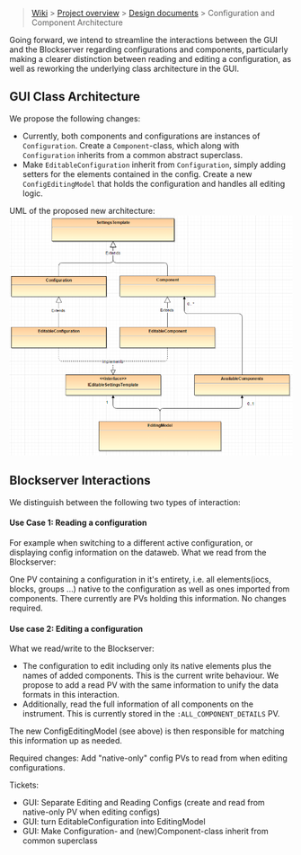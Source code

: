 > [Wiki](Home) > [Project overview](Project-Overview) > [Design documents](Design-Documents) > Configuration and Component Architecture


Going forward, we intend to streamline the interactions between the GUI and the Blockserver regarding configurations and components, particularly making a clearer distinction between reading and editing a configuration, as well as reworking the underlying class architecture in the GUI.

## GUI Class Architecture

We propose the following changes:
- Currently, both components and configurations are instances of `Configuration`. Create a `Component`-class, which along with `Configuration` inherits from a common abstract superclass.
- Make `EditableConfiguration` inherit from `Configuration`, simply adding setters for the elements contained in the config. Create a new `ConfigEditingModel` that holds the configuration and handles all editing logic.

UML of the proposed new architecture:
![](design_documents\images\Configuration-and-Component-Architecture\config_architecture.png)

## Blockserver Interactions
We distinguish between the following two types of interaction:

#### Use Case 1: Reading a configuration
For example when switching to a different active configuration, or displaying config information on the dataweb. What we read from the Blockserver:

One PV containing a configuration in it's entirety, i.e. all elements(iocs, blocks, groups ...) native to the configuration as well as ones imported from components.
There currently are PVs holding this information. No changes required.

#### Use case 2: Editing a configuration

What we read/write to the Blockserver:

- The configuration to edit including only its native elements plus the names of added components. This is the current write behaviour. We propose to add a read PV with the same information to unify the data formats in this interaction.
- Additionally, read the full information of all components on the instrument. This is currently stored in the `:ALL_COMPONENT_DETAILS` PV.

The new ConfigEditingModel (see above) is then responsible for matching this information up as needed.

Required changes:
Add "native-only" config PVs to read from when editing configurations.

Tickets:
- GUI: Separate Editing and Reading Configs (create and read from native-only PV when editing configs)
- GUI: turn EditableConfiguration into EditingModel
- GUI: Make Configuration- and (new)Component-class inherit from common superclass
